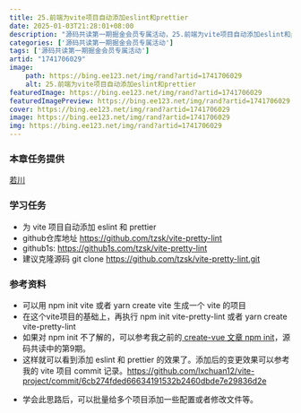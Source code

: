```yaml
---
title: 25.前端为vite项目自动添加eslint和prettier
date: 2025-01-03T21:28:01+08:00
description: "源码共读第一期掘金会员专属活动，25.前端为vite项目自动添加eslint和prettier"
categories: ['源码共读第一期掘金会员专属活动']
tags: ['源码共读第一期掘金会员专属活动']
artid: "1741706029"
image:
    path: https://bing.ee123.net/img/rand?artid=1741706029
    alt: 25.前端为vite项目自动添加eslint和prettier
featuredImage: https://bing.ee123.net/img/rand?artid=1741706029
featuredImagePreview: https://bing.ee123.net/img/rand?artid=1741706029
cover: https://bing.ee123.net/img/rand?artid=1741706029
image: https://bing.ee123.net/img/rand?artid=1741706029
img: https://bing.ee123.net/img/rand?artid=1741706029
---
```


### 本章任务提供
[若川](https://juejin.cn/user/1415826704971918)

### 学习任务

-   为 vite 项目自动添加 eslint 和 prettier
-   github仓库地址 <https://github.com/tzsk/vite-pretty-lint>
-   github1s: <https://github1s.com/tzsk/vite-pretty-lint>
-   建议克隆源码 git clone https://github.com/tzsk/vite-pretty-lint.git

### 参考资料

-   可以用 npm init vite 或者 yarn create vite 生成一个 vite 的项目
-   在这个vite项目的基础上，再执行 npm init vite-pretty-lint 或者 yarn create vite-pretty-lint
-   如果对 npm init 不了解的，可以参考我之前的[ create-vue 文章 npm init](https://juejin.cn/post/7018344866811740173#heading-2)，源码共读中的第9期。
-   这样就可以看到添加 eslint 和 prettier 的效果了。添加后的变更效果可以参考我的 vite 项目 commit 记录。<https://github.com/lxchuan12/vite-project/commit/6cb274fded66634191532b2460dbde7e29836d2e>

<!---->

-   学会此思路后，可以批量给多个项目添加一些配置或者修改文件等。